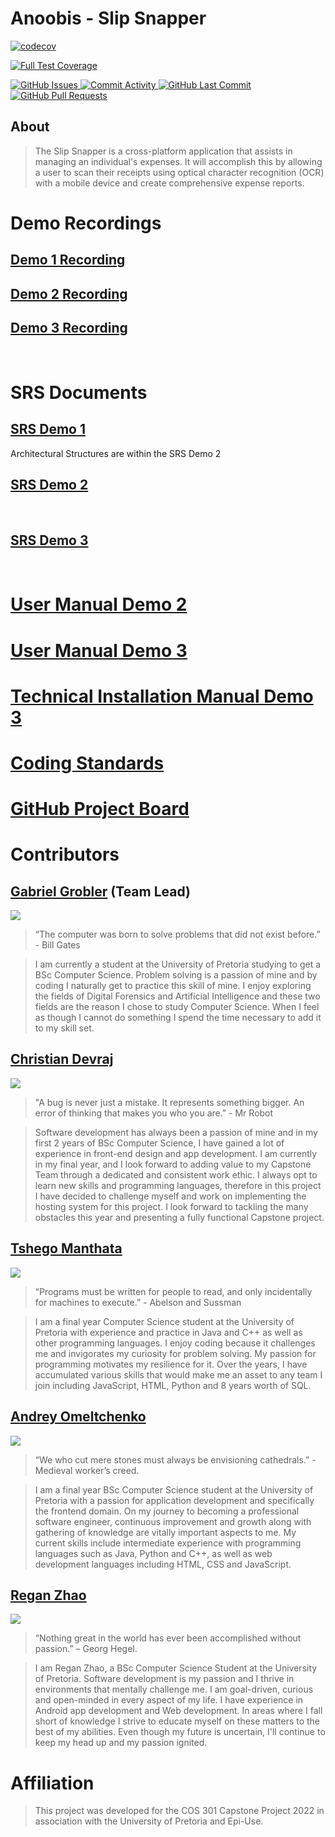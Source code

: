 # Anoobis - Slip Snapper

<!-- Code Coverage badges 
============================ -->
[![codecov](https://codecov.io/gh/COS301-SE-2022/Slip-Snapper/branch/develop/graph/badge.svg?token=5WLXQ1T5QA)](https://codecov.io/gh/COS301-SE-2022/Slip-Snapper)
<!-- Build badges
============================
(GitHub Actions) -->
[![Full Test Coverage](https://github.com/COS301-SE-2022/Slip-Snapper/actions/workflows/full.yml/badge.svg?branch=develop)](https://github.com/COS301-SE-2022/Slip-Snapper/actions/workflows/full.yml)

<!-- Requirements badges 
============================
(libraries.io which needs the repo to be public to be used) -->
<!-- <a href = "https://libraries.io/github/COS301-SE-2022/Slip-Snapper">
  <img alt="GitHub Issues" src="https://img.shields.io/librariesio/github/COS301-SE-2022/Slip-Snapper">
</a> -->


<!-- Issue  Tracking badges
============================ -->

<!-- Issues -->
<a href = "https://github.com/COS301-SE-2022/Slip-Snapper/issues">
  <img alt="GitHub Issues" src="https://img.shields.io/github/issues/COS301-SE-2022/Slip-Snapper?style=flat-square">
</a>

<!-- Monitoring badges 
============================ -->
<a href = "https://github.com/COS301-SE-2022/Slip-Snapper/commits">
  <img alt="Commit Activity" src="https://img.shields.io/github/commit-activity/w/COS301-SE-2022/Slip-Snapper?color=green&style=flat-square">
</a>

<a href = "https://github.com/COS301-SE-2022/Slip-Snapper/commits">
  <img alt="GitHub Last Commit" src="https://img.shields.io/github/last-commit/COS301-SE-2022/Slip-Snapper?color=pink&style=flat-square">
</a>

<a href= "https://github.com/COS301-SE-2022/Slip-Snapper/pulls">
  <img alt="GitHub Pull Requests" src="https://img.shields.io/github/issues-pr/COS301-SE-2022/Slip-Snapper?style=flat-square">
</a>





## About

> The Slip Snapper is a cross-platform application that assists in managing an individual's expenses.
> It will accomplish this by allowing a user to scan their receipts using optical character recognition (OCR) with a mobile device and create comprehensive expense reports.

# Demo Recordings
## [Demo 1 Recording](https://drive.google.com/file/d/1F5nRM36T2q_Rkogoo7CNIZbtYbMClWut/view?usp=sharing)
## [Demo 2 Recording](https://drive.google.com/file/d/1wLIFnKHJh7Q3rNDHcftW2L89lJFEFFai/view?usp=sharing)
## [Demo 3 Recording](https://drive.google.com/file/d/1s150qzzVPPMcAO7Il2uKDYj3bjWAEDhM/view?usp=sharing)

<br>

# SRS Documents
## [SRS Demo 1](https://github.com/COS301-SE-2022/Slip-Snapper/files/8682609/COS301_SRS_Anoobis.pdf)
Architectural Structures are within the SRS Demo 2

## [SRS Demo 2](https://github.com/COS301-SE-2022/Slip-Snapper/files/8874339/COS301_SRS_DEMO2.pdf)
<br>

## [SRS Demo 3](https://github.com/COS301-SE-2022/Slip-Snapper/files/9214324/COS301_SRS_Anoobis_Demo3.pdf)
<br>

# [User Manual Demo 2](https://github.com/COS301-SE-2022/Slip-Snapper/files/8874370/COS301_userManual_DEMO2.pdf)
# [User Manual Demo 3](https://github.com/COS301-SE-2022/Slip-Snapper/files/9214320/Demo3_Anoobis_userManual.pdf)

# [Technical Installation Manual Demo 3](https://github.com/COS301-SE-2022/Slip-Snapper/files/9214305/Demo3_Anoobis_Technical_Installation_Manual.pdf)

# [Coding Standards](https://github.com/COS301-SE-2022/Slip-Snapper/files/8874348/COS301_Coding_Standards_DEMO2.pdf)

# [GitHub Project Board](https://github.com/COS301-SE-2022/Slip-Snapper/projects/1)

# Contributors


## [Gabriel Grobler](https://github.com/Grobbies26) (Team Lead)

<a href="https://linkedin.com/in/gabriel-grobler-865601238/" target="blank">
<img src="https://img.shields.io/badge/LinkedIn-0077B5?style=for-the-badge&logo=linkedin&logoColor=white"></a>

> “The computer was born to solve problems that did not exist before.” - Bill Gates

> I am currently a student at the University of Pretoria studying to get a BSc Computer Science. Problem solving is a passion of mine and by coding I naturally get to practice this skill of mine. I enjoy exploring the fields of Digital Forensics and Artificial Intelligence and these two fields are the reason I chose to study Computer Science. When I feel as though I cannot do something I spend the time necessary to add it to my skill set.


## [Christian Devraj](https://github.com/KenanDevraj)

<a href="https://linkedin.com/in/christian-devraj-240599229/" target="blank">
<img src="https://img.shields.io/badge/LinkedIn-0077B5?style=for-the-badge&logo=linkedin&logoColor=white"></a>

> "A bug is never just a mistake. It represents something bigger. An error of thinking that makes you who you are." - Mr Robot

> Software development has always been a passion of mine and in my first 2 years of BSc Computer Science, I have gained a lot of experience in front-end design and app development. I am currently in my final year, and I look forward to adding value to my Capstone Team through a dedicated and consistent work ethic. I always opt to learn new skills and programming languages, therefore in this project I have decided to challenge myself and work on implementing the hosting system for this project. I look forward to tackling the many obstacles this year and presenting a fully functional Capstone project.


## [Tshego Manthata](https://github.com/SeePeeYou)

<a href="https://linkedin.com/in/tshegofatso-m-83a640120/" target="blank">
<img src="https://img.shields.io/badge/LinkedIn-0077B5?style=for-the-badge&logo=linkedin&logoColor=white"></a>

> “Programs must be written for people to read, and only incidentally for machines to execute.” - Abelson and Sussman

> I am a final year Computer Science student at the University of Pretoria with experience and practice in Java and C++ as well as other programming languages. I enjoy coding because it challenges me and invigorates my curiosity for problem solving. My passion for programming motivates my resilience for it. Over the years, I have accumulated various skills that would make me an asset to any team I join including JavaScript, HTML, Python and 8 years worth of SQL.


## [Andrey Omeltchenko](https://github.com/druha4087)

<a href="https://linkedin.com/in/andrey-omeltchenko-65401b228/" target="blank">
<img src="https://img.shields.io/badge/LinkedIn-0077B5?style=for-the-badge&logo=linkedin&logoColor=white"></a>

> “We who cut mere stones must always be envisioning cathedrals.” - Medieval worker’s creed.

> I am a final year BSc Computer Science student at the University of Pretoria with a passion for application development and specifically the frontend domain. On my journey to becoming a professional software engineer, continuous improvement and growth along with gathering of knowledge are vitally important aspects to me. My current skills include intermediate experience with programming languages such as Java, Python and C++, as well as web development languages including HTML, CSS and JavaScript.


## [Regan Zhao](https://github.com/JurassicRegz)

<a href="https://linkedin.com/in/regan-zhao-743533238/" target="blank"><img src="https://img.shields.io/badge/LinkedIn-0077B5?style=for-the-badge&logo=linkedin&logoColor=white"></a>

> “Nothing great in the world has ever been accomplished without passion.” – Georg Hegel.  

> I am Regan Zhao, a BSc Computer Science Student at the University of Pretoria. Software development is my passion and I thrive in environments that mentally challenge me. I am goal-driven, curious and open-minded in every aspect of my life. I have experience in Android app development and Web development. In areas where I fall short of knowledge I strive to educate myself on these matters to the best of my abilities. Even though my future is uncertain, I'll continue to keep my head up and my passion ignited.



# Affiliation
> This project was developed for the COS 301 Capstone Project 2022 in association with the University of Pretoria and Epi-Use.
